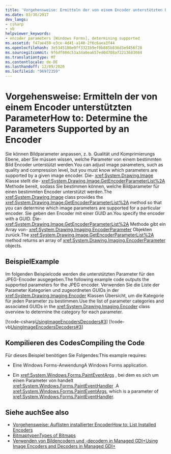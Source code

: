 ```yaml
---
title: 'Vorgehensweise: Ermitteln der von einem Encoder unterstützten Parameter'
ms.date: 03/30/2017
dev_langs:
- csharp
- vb
helpviewer_keywords:
- encoder parameters [Windows Forms], determining supported
ms.assetid: f47ae459-e3ce-4d41-a140-2f6c6aea3f44
ms.openlocfilehash: 3e5345180e0ff3321b9ef0b885b836d3e9456f28
ms.sourcegitcommit: 9f6df084c53a3da0ea657ed0d708a72213683084
ms.translationtype: MT
ms.contentlocale: de-DE
ms.lasthandoff: 12/09/2020
ms.locfileid: "96972359"
---
```

# <a name="how-to-determine-the-parameters-supported-by-an-encoder"></a><span data-ttu-id="2263b-102">Vorgehensweise: Ermitteln der von einem Encoder unterstützten Parameter</span><span class="sxs-lookup"><span data-stu-id="2263b-102">How to: Determine the Parameters Supported by an Encoder</span></span>
<span data-ttu-id="2263b-103">Sie können Bildparameter anpassen, z. b. Qualität und Komprimierungs Ebene, aber Sie müssen wissen, welche Parameter von einem bestimmten Bild Encoder unterstützt werden.</span><span class="sxs-lookup"><span data-stu-id="2263b-103">You can adjust image parameters, such as quality and compression level, but you must know which parameters are supported by a given image encoder.</span></span> <span data-ttu-id="2263b-104">Die- <xref:System.Drawing.Image> Klasse stellt die- <xref:System.Drawing.Image.GetEncoderParameterList%2A> Methode bereit, sodass Sie bestimmen können, welche Bildparameter für einen bestimmten Encoder unterstützt werden.</span><span class="sxs-lookup"><span data-stu-id="2263b-104">The <xref:System.Drawing.Image> class provides the <xref:System.Drawing.Image.GetEncoderParameterList%2A> method so that you can determine which image parameters are supported for a particular encoder.</span></span> <span data-ttu-id="2263b-105">Sie geben den Encoder mit einer GUID an.</span><span class="sxs-lookup"><span data-stu-id="2263b-105">You specify the encoder with a GUID.</span></span> <span data-ttu-id="2263b-106">Die- <xref:System.Drawing.Image.GetEncoderParameterList%2A> Methode gibt ein Array von- <xref:System.Drawing.Imaging.EncoderParameter> Objekten zurück.</span><span class="sxs-lookup"><span data-stu-id="2263b-106">The <xref:System.Drawing.Image.GetEncoderParameterList%2A> method returns an array of <xref:System.Drawing.Imaging.EncoderParameter> objects.</span></span>  
  
## <a name="example"></a><span data-ttu-id="2263b-107">Beispiel</span><span class="sxs-lookup"><span data-stu-id="2263b-107">Example</span></span>  
 <span data-ttu-id="2263b-108">Im folgenden Beispielcode werden die unterstützten Parameter für den JPEG-Encoder ausgegeben.</span><span class="sxs-lookup"><span data-stu-id="2263b-108">The following example code outputs the supported parameters for the JPEG encoder.</span></span> <span data-ttu-id="2263b-109">Verwenden Sie die Liste der Parameter Kategorien und zugeordneten GUIDs in der <xref:System.Drawing.Imaging.Encoder> Klassen Übersicht, um die Kategorie für jeden Parameter zu bestimmen.</span><span class="sxs-lookup"><span data-stu-id="2263b-109">Use the list of parameter categories and associated GUIDs in the <xref:System.Drawing.Imaging.Encoder> class overview to determine the category for each parameter.</span></span>  
  
 [!code-csharp[UsingImageEncodersDecoders#3](~/samples/snippets/csharp/VS_Snippets_Winforms/UsingImageEncodersDecoders/CS/Form1.cs#3)]
 [!code-vb[UsingImageEncodersDecoders#3](~/samples/snippets/visualbasic/VS_Snippets_Winforms/UsingImageEncodersDecoders/VB/Form1.vb#3)]  
  
## <a name="compiling-the-code"></a><span data-ttu-id="2263b-110">Kompilieren des Codes</span><span class="sxs-lookup"><span data-stu-id="2263b-110">Compiling the Code</span></span>  
 <span data-ttu-id="2263b-111">Für dieses Beispiel benötigen Sie Folgendes:</span><span class="sxs-lookup"><span data-stu-id="2263b-111">This example requires:</span></span>  
  
- <span data-ttu-id="2263b-112">Eine Windows Forms-Anwendung</span><span class="sxs-lookup"><span data-stu-id="2263b-112">A Windows Forms application.</span></span>  
  
- <span data-ttu-id="2263b-113">Ein <xref:System.Windows.Forms.PaintEventArgs> , bei dem es sich um einen Parameter von handelt <xref:System.Windows.Forms.PaintEventHandler> .</span><span class="sxs-lookup"><span data-stu-id="2263b-113">A <xref:System.Windows.Forms.PaintEventArgs>, which is a parameter of <xref:System.Windows.Forms.PaintEventHandler>.</span></span>  
  
## <a name="see-also"></a><span data-ttu-id="2263b-114">Siehe auch</span><span class="sxs-lookup"><span data-stu-id="2263b-114">See also</span></span>

- [<span data-ttu-id="2263b-115">Vorgehensweise: Auflisten installierter Encoder</span><span class="sxs-lookup"><span data-stu-id="2263b-115">How to: List Installed Encoders</span></span>](how-to-list-installed-encoders.md)
- [<span data-ttu-id="2263b-116">Bitmaptypen</span><span class="sxs-lookup"><span data-stu-id="2263b-116">Types of Bitmaps</span></span>](types-of-bitmaps.md)
- [<span data-ttu-id="2263b-117">Verwenden von Bildencodern und -decodern in Managed GDI+</span><span class="sxs-lookup"><span data-stu-id="2263b-117">Using Image Encoders and Decoders in Managed GDI+</span></span>](using-image-encoders-and-decoders-in-managed-gdi.md)
